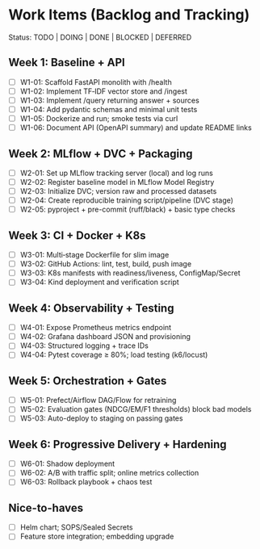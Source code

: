 # Work Items (Backlog and Tracking)

Status: TODO | DOING | DONE | BLOCKED | DEFERRED

## Week 1: Baseline + API
- [ ] W1-01: Scaffold FastAPI monolith with /health
- [ ] W1-02: Implement TF‑IDF vector store and /ingest
- [ ] W1-03: Implement /query returning answer + sources
- [ ] W1-04: Add pydantic schemas and minimal unit tests
- [ ] W1-05: Dockerize and run; smoke tests via curl
- [ ] W1-06: Document API (OpenAPI summary) and update README links

## Week 2: MLflow + DVC + Packaging
- [ ] W2-01: Set up MLflow tracking server (local) and log runs
- [ ] W2-02: Register baseline model in MLflow Model Registry
- [ ] W2-03: Initialize DVC; version raw and processed datasets
- [ ] W2-04: Create reproducible training script/pipeline (DVC stage)
- [ ] W2-05: pyproject + pre-commit (ruff/black) + basic type checks

## Week 3: CI + Docker + K8s
- [ ] W3-01: Multi‑stage Dockerfile for slim image
- [ ] W3-02: GitHub Actions: lint, test, build, push image
- [ ] W3-03: K8s manifests with readiness/liveness, ConfigMap/Secret
- [ ] W3-04: Kind deployment and verification script

## Week 4: Observability + Testing
- [ ] W4-01: Expose Prometheus metrics endpoint
- [ ] W4-02: Grafana dashboard JSON and provisioning
- [ ] W4-03: Structured logging + trace IDs
- [ ] W4-04: Pytest coverage ≥ 80%; load testing (k6/locust)

## Week 5: Orchestration + Gates
- [ ] W5-01: Prefect/Airflow DAG/Flow for retraining
- [ ] W5-02: Evaluation gates (NDCG/EM/F1 thresholds) block bad models
- [ ] W5-03: Auto-deploy to staging on passing gates

## Week 6: Progressive Delivery + Hardening
- [ ] W6-01: Shadow deployment
- [ ] W6-02: A/B with traffic split; online metrics collection
- [ ] W6-03: Rollback playbook + chaos test

## Nice-to-haves
- [ ] Helm chart; SOPS/Sealed Secrets
- [ ] Feature store integration; embedding upgrade
